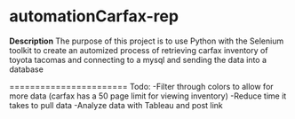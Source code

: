 # automationCarfax-rep

**Description**
The purpose of this project is to use Python with the Selenium toolkit to create an automized process of retrieving
carfax inventory of toyota tacomas and connecting to a mysql and sending the data into a database

=======================
Todo:
-Filter through colors to allow for more data (carfax has a 50 page limit for viewing inventory)
-Reduce time it takes to pull data 
-Analyze data with Tableau and post link
